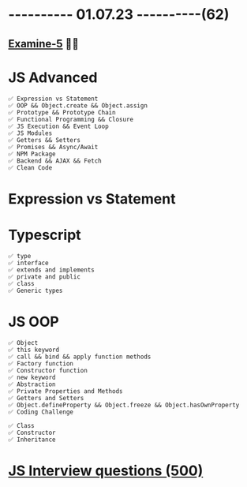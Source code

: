 # ---------- 01.07.23 ----------(62)

## [Examine-5](https://bit.ly/3ODz3lq) 👍🏻

# JS Advanced

    ✅ Expression vs Statement
    ✅ OOP && Object.create && Object.assign
    ✅ Prototype && Prototype Chain
    ✅ Functional Programming && Closure
    ✅ JS Execution && Event Loop
    ✅ JS Modules
    ✅ Getters && Setters
    ✅ Promises && Async/Await
    ✅ NPM Package
    ✅ Backend && AJAX && Fetch
    ✅ Clean Code

# Expression vs Statement

# Typescript

    ✅ type
    ✅ interface
    ✅ extends and implements
    ✅ private and public
    ✅ class
    ✅ Generic types

# JS OOP

    ✅ Object
    ✅ this keyword
    ✅ call && bind && apply function methods
    ✅ Factory function
    ✅ Constructor function
    ✅ new keyword
    ✅ Abstraction
    ✅ Private Properties and Methods
    ✅ Getters and Setters
    ✅ Object.defineProperty && Object.freeze && Object.hasOwnProperty
    ✅ Coding Challenge

    ✅ Class
    ✅ Constructor
    ✅ Inheritance

# [JS Interview questions (500)](https://github.com/sudheerj/javascript-interview-questions)
